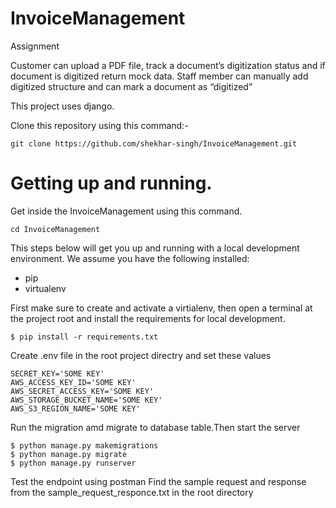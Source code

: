 # InvoiceManagement
Assignment

Customer can upload a PDF file, track a document’s digitization status and if document is digitized return mock data.
Staff member can manually add digitized structure and can mark a document as “digitized”

This project uses django.

Clone this repository using this command:-

  `git clone https://github.com/shekhar-singh/InvoiceManagement.git`
  
# Getting up and running.
 Get inside the InvoiceManagement using this command.
 
 `cd InvoiceManagement` 

This steps below will get you up and running with a local development environment. We assume you have the following installed:

  - pip
  - virtualenv

First make sure to create and activate a virtialenv, then open a terminal at the project root and install the requirements for local development.

    $ pip install -r requirements.txt

Create .env file in the root project directry and set these values

	SECRET_KEY='SOME KEY'
	AWS_ACCESS_KEY_ID='SOME KEY'
	AWS_SECRET_ACCESS_KEY='SOME KEY'
	AWS_STORAGE_BUCKET_NAME='SOME KEY'
	AWS_S3_REGION_NAME='SOME KEY'
	
Run the migration amd migrate to database table.Then start the server

	$ python manage.py makemigrations
	$ python manage.py migrate
	$ python manage.py runserver

Test the endpoint using postman 
Find the sample request and response from the sample_request_responce.txt in the root directory
